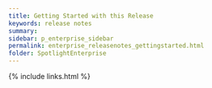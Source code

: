 ```yaml
---
title: Getting Started with this Release
keywords: release notes
summary:
sidebar: p_enterprise_sidebar
permalink: enterprise_releasenotes_gettingstarted.html
folder: SpotlightEnterprise
---
```


{% include links.html %}
